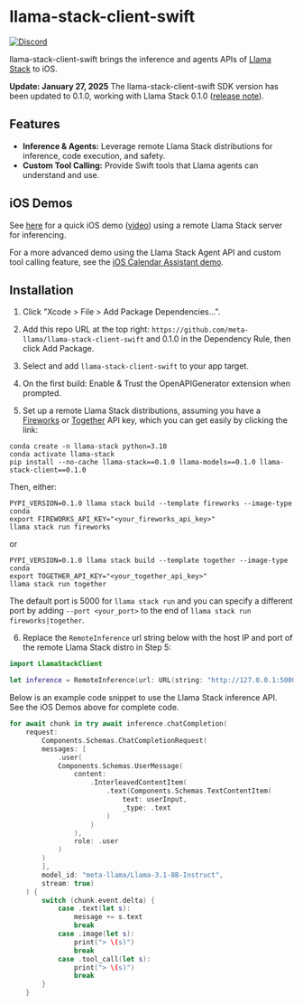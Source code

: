 # llama-stack-client-swift

[![Discord](https://img.shields.io/discord/1257833999603335178)](https://discord.gg/llama-stack)

llama-stack-client-swift brings the inference and agents APIs of [Llama Stack](https://github.com/meta-llama/llama-stack) to iOS.

**Update: January 27, 2025** The llama-stack-client-swift SDK version has been updated to 0.1.0, working with Llama Stack 0.1.0 ([release note](https://github.com/meta-llama/llama-stack/releases/tag/v0.1.0)).

## Features

- **Inference & Agents:** Leverage remote Llama Stack distributions for inference, code execution, and safety.
- **Custom Tool Calling:**  Provide Swift tools that Llama agents can understand and use.

## iOS Demos
See [here](https://github.com/meta-llama/llama-stack-apps/tree/main/examples/ios_quick_demo) for a quick iOS demo ([video](https://drive.google.com/file/d/1HnME3VmsYlyeFgsIOMlxZy5c8S2xP4r4/view?usp=sharing)) using a remote Llama Stack server for inferencing.

For a more advanced demo using the Llama Stack Agent API and custom tool calling feature, see the [iOS Calendar Assistant demo](https://github.com/meta-llama/llama-stack-apps/tree/main/examples/ios_calendar_assistant).


## Installation

1. Click "Xcode > File > Add Package Dependencies...".

2. Add this repo URL at the top right: `https://github.com/meta-llama/llama-stack-client-swift` and 0.1.0 in the Dependency Rule, then click Add Package.

3. Select and add `llama-stack-client-swift` to your app target.

4. On the first build: Enable & Trust the OpenAPIGenerator extension when prompted.

5. Set up a remote Llama Stack distributions, assuming you have a [Fireworks](https://fireworks.ai/account/api-keys) or [Together](https://api.together.ai/) API key, which you can get easily by clicking the link:

```
conda create -n llama-stack python=3.10
conda activate llama-stack
pip install --no-cache llama-stack==0.1.0 llama-models==0.1.0 llama-stack-client==0.1.0
```

Then, either:
```
PYPI_VERSION=0.1.0 llama stack build --template fireworks --image-type conda
export FIREWORKS_API_KEY="<your_fireworks_api_key>"
llama stack run fireworks
```
or
```
PYPI_VERSION=0.1.0 llama stack build --template together --image-type conda
export TOGETHER_API_KEY="<your_together_api_key>"
llama stack run together
```

The default port is 5000 for `llama stack run` and you can specify a different port by adding `--port <your_port>` to the end of `llama stack run fireworks|together`.

6. Replace the `RemoteInference` url string below with the host IP and port of the remote Llama Stack distro in Step 5:

```swift
import LlamaStackClient

let inference = RemoteInference(url: URL(string: "http://127.0.0.1:5000")!)
```
Below is an example code snippet to use the Llama Stack inference API. See the iOS Demos above for complete code.

```swift
for await chunk in try await inference.chatCompletion(
    request:
        Components.Schemas.ChatCompletionRequest(
        messages: [
            .user(
            Components.Schemas.UserMessage(
                content:
                    .InterleavedContentItem(
                        .text(Components.Schemas.TextContentItem(
                            text: userInput,
                            _type: .text
                        )
                    )
                ),
                role: .user
            )
        )
        ],
        model_id: "meta-llama/Llama-3.1-8B-Instruct",
        stream: true)
    ) {
        switch (chunk.event.delta) {
            case .text(let s):
                message += s.text
                break
            case .image(let s):
                print("> \(s)")
                break
            case .tool_call(let s):
                print("> \(s)")
                break
        }
    }
```
